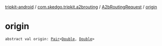 [tripkit-android](../../index.md) / [com.skedgo.tripkit.a2brouting](../index.md) / [A2bRoutingRequest](index.md) / [origin](./origin.md)

# origin

`abstract val origin: `[`Pair`](https://kotlinlang.org/api/latest/jvm/stdlib/kotlin/-pair/index.html)`<`[`Double`](https://kotlinlang.org/api/latest/jvm/stdlib/kotlin/-double/index.html)`, `[`Double`](https://kotlinlang.org/api/latest/jvm/stdlib/kotlin/-double/index.html)`>`
